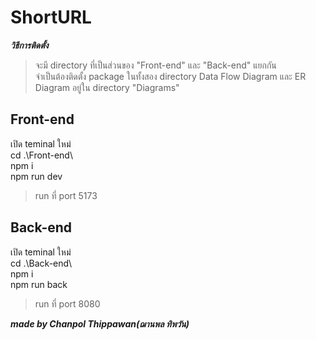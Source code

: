 # ShortURL
***วิธีการติดตั้ง***

> จะมี directory ที่เป็นส่วนของ "Front-end" และ "Back-end" แยกกัน  
> จำเป็นต้องติดตั้ง package ในทั้งสอง directory
> Data Flow Diagram และ ER Diagram อยู่ใน directory "Diagrams"    


## **Front-end**

เปิด teminal ใหม่  
cd .\Front-end\  
npm i  
npm run dev  


> run ที่ port 5173


## **Back-end**

เปิด teminal ใหม่  
cd .\Back-end\  
npm i  
npm run back  

   

> run ที่ port 8080


***made by Chanpol Thippawan(ฌานพล ทิพวัน)***

